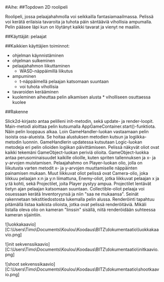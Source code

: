 #Aihe:
##Topdown 2D roolipeli

Roolipeli, jossa pelaajahahmolla voi seikkailla fantasiamaailmassa. Pelissä voi kerätä erilaisia tavaroita ja tuhota päin säntääviä vihollisia ampumalla. Pelin pääsee läpi kun on löytänyt kaikki tavarat ja vienyt ne maaliin.

##Käyttäjät: pelaajat

##Kaikkien käyttäjien toiminnot:
- ohjelman käynnistäminen
- ohjelman sulkeminen
- pelaajahahmon liikuttaminen
	* WASD-näppäimillä liikutus
- ampuminen
	* t-näppäimellä pelaajan katsomaan suuntaan
	* voi tuhota vihollisia
- tavaroiden kerääminen
- kuoleminen aiheuttaa pelin alkamisen alusta
		* viholliseen osuttaessa kuolee

##Rakenne

Slick2d-kirjasto antaa pelilleni init-metodin, sekä update- ja render-loopit. Main-metodi aloittaa pelin kutsumalla AppGameContainer.start()-funktiota. Näin pelin looppaus alkaa. Loin GameHandler-luokan vastaamaan pelin isoista osa-alueista. Se hoitaa alustuksen metodien kutsun ja logiikka-metodin luonnin. GameHandlerin updatessa kutsutaan Logic-luokan metodeja eri pelin olioiden logiikan päivittämiseen.
	Pelissä näkyvät oliot ovat kaikki tekemäni GameObject-luokan 
periviä olioita. GameObject-luokka antaa perusominaisuudet kaikille olioille, kuten spriten tallennuksen ja x- ja y-arvojen muistamisen.
Pelaajahahmo on Player-luokan olio, jolla on liikutusta varten metodit x- ja y-arvojen muuttamiselle näppäinten painamisen mukaan. Muut liikkuvat oliot pelissä ovat Camera-olio, joka liikkuu pelaajan x:n ja y:n liimattuna, Enemy-oliot, jotka liikkuvat pelaajan x ja y:tä kohti, sekä Projectilet, joita Player pystyy ampua. Projectilet lentävät tietyn ajan pelaajan katsomaan suuntaan. Collectible-oliot pelaaja voi osuessaan kerätä Inventoryynsä ja niin "saa ne mukaansa". Seinät rakennetaan tekstitiedostosta lukemalla pelin alussa.
	Renderöinti tapahtuu pitämällä listaa kaikista olioista, jotka ovat pelissä renderöitäviä. Mikäli listalla oleva olio on kameran "linssin" sisällä, niitä renderöidään suhteessa kameran sijaintiin.

![luokkakaavio][C:\Users\Timo\Documents\Koulou\Koodaus\BITZ\dokumentaatio\luokkakaavio.png]

![init sekvenssikaavio][C:\Users\Timo\Documents\Koulou\Koodaus\BITZ\dokumentaatio\initkaavio.png]

![shoot sekvenssikaavio][C:\Users\Timo\Documents\Koulou\Koodaus\BITZ\dokumentaatio\shootkaavio.png]

